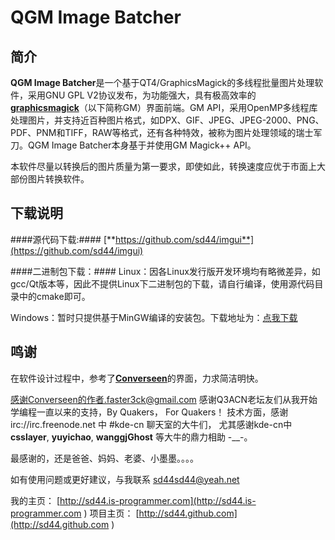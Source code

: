 QGM Image Batcher
==========

简介
----------
**QGM Image Batcher**是一个基于QT4/GraphicsMagick的多线程批量图片处理软件，采用GNU GPL V2协议发布，为功能强大，具有极高效率的 [**graphicsmagick**](http://www.graphicsmagick.org/)（以下简称GM）界面前端。GM API，采用OpenMP多线程库处理图片，并支持近百种图片格式，如DPX、GIF、JPEG、JPEG-2000、PNG、PDF、PNM和TIFF，RAW等格式，还有各种特效，被称为图片处理领域的瑞士军刀。QGM Image Batcher本身基于并使用GM Magick++ API。

本软件尽量以转换后的图片质量为第一要求，即使如此，转换速度应优于市面上大部份图片转换软件。

下载说明
----------
####源代码下载:####
[**https://github.com/sd44/imgui**](https://github.com/sd44/imgui)

####二进制包下载：####
Linux：因各Linux发行版开发环境均有略微差异，如gcc/Qt版本等，因此不提供Linux下二进制包的下载，请自行编译，使用源代码目录中的cmake即可。

Windows：暂时只提供基于MinGW编译的安装包。下载地址为：[点我下载](https://qgm-image-batcher.googlecode.com/files/QGM%20Image%20Batcher_v1.0.0.0_Setup.exe)

鸣谢
----------
在软件设计过程中，参考了[**Converseen**](http://converseen.sf.net)的界面，力求简洁明快。

感谢Converseen的作者.faster3ck@gmail.com
感谢Q3ACN老坛友们从我开始学编程一直以来的支持，By Quakers， For Quakers！
技术方面，感谢 irc://irc.freenode.net 中 #kde-cn 聊天室的大牛们，
尤其感谢kde-cn中**csslayer**, **yuyichao**, **wanggjGhost** 等大牛的鼎力相助 -__-。

最感谢的，还是爸爸、妈妈、老婆、小墨墨。。。。

如有使用问题或更好建议，与我联系 <sd44sd44@yeah.net>

我的主页：  [http://sd44.is-programmer.com](http://sd44.is-programmer.com )
项目主页：  [http://sd44.github.com](http://sd44.github.com )

